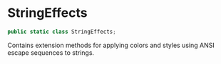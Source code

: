 ﻿# StringEffects

```C#
public static class StringEffects;
```

Contains extension methods for applying colors and styles using ANSI escape sequences to strings. 
